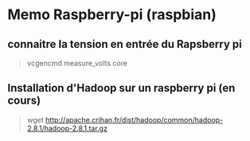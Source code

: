 # Memo Raspberry-pi (raspbian)
## connaitre la tension en entrée du Rapsberry pi 
> vcgencmd measure_volts core
## Installation d'Hadoop sur un raspberry pi (en cours)
> wget  http://apache.crihan.fr/dist/hadoop/common/hadoop-2.8.1/hadoop-2.8.1.tar.gz 
